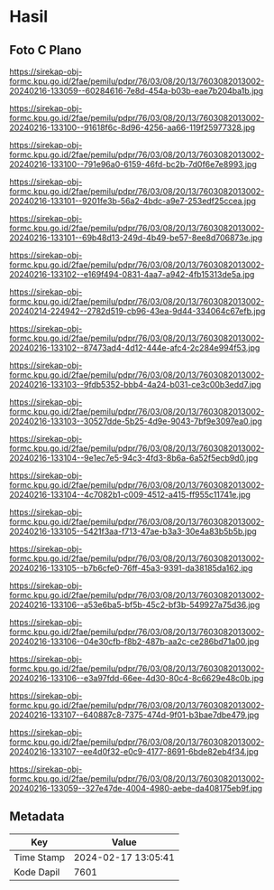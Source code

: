 # Hasil

## Foto C Plano

https://sirekap-obj-formc.kpu.go.id/2fae/pemilu/pdpr/76/03/08/20/13/7603082013002-20240216-133059--60284616-7e8d-454a-b03b-eae7b204ba1b.jpg

https://sirekap-obj-formc.kpu.go.id/2fae/pemilu/pdpr/76/03/08/20/13/7603082013002-20240216-133100--91618f6c-8d96-4256-aa66-119f25977328.jpg

https://sirekap-obj-formc.kpu.go.id/2fae/pemilu/pdpr/76/03/08/20/13/7603082013002-20240216-133100--791e96a0-6159-46fd-bc2b-7d0f6e7e8993.jpg

https://sirekap-obj-formc.kpu.go.id/2fae/pemilu/pdpr/76/03/08/20/13/7603082013002-20240216-133101--9201fe3b-56a2-4bdc-a9e7-253edf25ccea.jpg

https://sirekap-obj-formc.kpu.go.id/2fae/pemilu/pdpr/76/03/08/20/13/7603082013002-20240216-133101--69b48d13-249d-4b49-be57-8ee8d706873e.jpg

https://sirekap-obj-formc.kpu.go.id/2fae/pemilu/pdpr/76/03/08/20/13/7603082013002-20240216-133102--e169f494-0831-4aa7-a942-4fb15313de5a.jpg

https://sirekap-obj-formc.kpu.go.id/2fae/pemilu/pdpr/76/03/08/20/13/7603082013002-20240214-224942--2782d519-cb96-43ea-9d44-334064c67efb.jpg

https://sirekap-obj-formc.kpu.go.id/2fae/pemilu/pdpr/76/03/08/20/13/7603082013002-20240216-133102--87473ad4-4d12-444e-afc4-2c284e994f53.jpg

https://sirekap-obj-formc.kpu.go.id/2fae/pemilu/pdpr/76/03/08/20/13/7603082013002-20240216-133103--9fdb5352-bbb4-4a24-b031-ce3c00b3edd7.jpg

https://sirekap-obj-formc.kpu.go.id/2fae/pemilu/pdpr/76/03/08/20/13/7603082013002-20240216-133103--30527dde-5b25-4d9e-9043-7bf9e3097ea0.jpg

https://sirekap-obj-formc.kpu.go.id/2fae/pemilu/pdpr/76/03/08/20/13/7603082013002-20240216-133104--9e1ec7e5-94c3-4fd3-8b6a-6a52f5ecb9d0.jpg

https://sirekap-obj-formc.kpu.go.id/2fae/pemilu/pdpr/76/03/08/20/13/7603082013002-20240216-133104--4c7082b1-c009-4512-a415-ff955c11741e.jpg

https://sirekap-obj-formc.kpu.go.id/2fae/pemilu/pdpr/76/03/08/20/13/7603082013002-20240216-133105--5421f3aa-f713-47ae-b3a3-30e4a83b5b5b.jpg

https://sirekap-obj-formc.kpu.go.id/2fae/pemilu/pdpr/76/03/08/20/13/7603082013002-20240216-133105--b7b6cfe0-76ff-45a3-9391-da38185da162.jpg

https://sirekap-obj-formc.kpu.go.id/2fae/pemilu/pdpr/76/03/08/20/13/7603082013002-20240216-133106--a53e6ba5-bf5b-45c2-bf3b-549927a75d36.jpg

https://sirekap-obj-formc.kpu.go.id/2fae/pemilu/pdpr/76/03/08/20/13/7603082013002-20240216-133106--04e30cfb-f8b2-487b-aa2c-ce286bd71a00.jpg

https://sirekap-obj-formc.kpu.go.id/2fae/pemilu/pdpr/76/03/08/20/13/7603082013002-20240216-133106--e3a97fdd-66ee-4d30-80c4-8c6629e48c0b.jpg

https://sirekap-obj-formc.kpu.go.id/2fae/pemilu/pdpr/76/03/08/20/13/7603082013002-20240216-133107--640887c8-7375-474d-9f01-b3bae7dbe479.jpg

https://sirekap-obj-formc.kpu.go.id/2fae/pemilu/pdpr/76/03/08/20/13/7603082013002-20240216-133107--ee4d0f32-e0c9-4177-8691-6bde82eb4f34.jpg

https://sirekap-obj-formc.kpu.go.id/2fae/pemilu/pdpr/76/03/08/20/13/7603082013002-20240216-133059--327e47de-4004-4980-aebe-da408175eb9f.jpg


## Metadata

| Key        | Value               |
| ---------- | ------------------- |
| Time Stamp | 2024-02-17 13:05:41 |
| Kode Dapil | 7601                |



